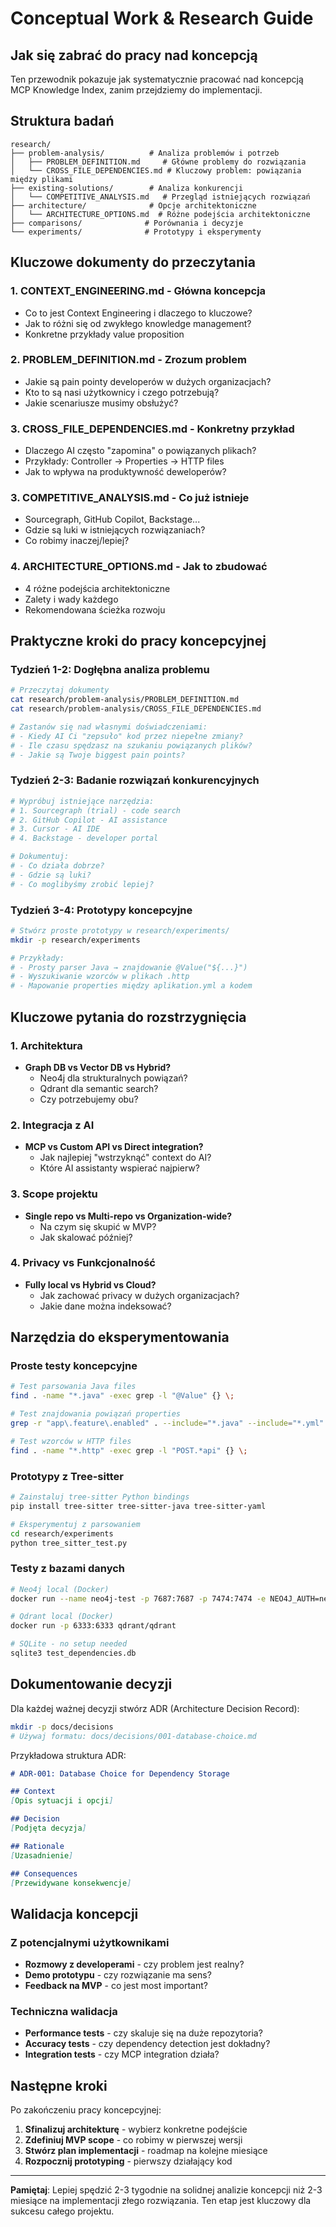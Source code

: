 # Conceptual Work & Research Guide

## Jak się zabrać do pracy nad koncepcją

Ten przewodnik pokazuje jak systematycznie pracować nad koncepcją MCP Knowledge Index, zanim przejdziemy do implementacji.

## Struktura badań

```
research/
├── problem-analysis/          # Analiza problemów i potrzeb
│   ├── PROBLEM_DEFINITION.md     # Główne problemy do rozwiązania
│   └── CROSS_FILE_DEPENDENCIES.md # Kluczowy problem: powiązania między plikami
├── existing-solutions/        # Analiza konkurencji
│   └── COMPETITIVE_ANALYSIS.md   # Przegląd istniejących rozwiązań
├── architecture/              # Opcje architektoniczne
│   └── ARCHITECTURE_OPTIONS.md  # Różne podejścia architektoniczne
├── comparisons/              # Porównania i decyzje
└── experiments/              # Prototypy i eksperymenty
```

## Kluczowe dokumenty do przeczytania

### 1. **CONTEXT_ENGINEERING.md** - Główna koncepcja
- Co to jest Context Engineering i dlaczego to kluczowe?
- Jak to różni się od zwykłego knowledge management?
- Konkretne przykłady value proposition

### 2. **PROBLEM_DEFINITION.md** - Zrozum problem
- Jakie są pain pointy developerów w dużych organizacjach?
- Kto to są nasi użytkownicy i czego potrzebują?
- Jakie scenariusze musimy obsłużyć?

### 3. **CROSS_FILE_DEPENDENCIES.md** - Konkretny przykład
- Dlaczego AI często "zapomina" o powiązanych plikach?
- Przykłady: Controller → Properties → HTTP files
- Jak to wpływa na produktywność deweloperów?

### 3. **COMPETITIVE_ANALYSIS.md** - Co już istnieje
- Sourcegraph, GitHub Copilot, Backstage...
- Gdzie są luki w istniejących rozwiązaniach?
- Co robimy inaczej/lepiej?

### 4. **ARCHITECTURE_OPTIONS.md** - Jak to zbudować
- 4 różne podejścia architektoniczne
- Zalety i wady każdego
- Rekomendowana ścieżka rozwoju

## Praktyczne kroki do pracy koncepcyjnej

### Tydzień 1-2: Dogłębna analiza problemu
```bash
# Przeczytaj dokumenty
cat research/problem-analysis/PROBLEM_DEFINITION.md
cat research/problem-analysis/CROSS_FILE_DEPENDENCIES.md

# Zastanów się nad własnymi doświadczeniami:
# - Kiedy AI Ci "zepsuło" kod przez niepełne zmiany?
# - Ile czasu spędzasz na szukaniu powiązanych plików?
# - Jakie są Twoje biggest pain points?
```

### Tydzień 2-3: Badanie rozwiązań konkurencyjnych
```bash
# Wypróbuj istniejące narzędzia:
# 1. Sourcegraph (trial) - code search
# 2. GitHub Copilot - AI assistance  
# 3. Cursor - AI IDE
# 4. Backstage - developer portal

# Dokumentuj:
# - Co działa dobrze?
# - Gdzie są luki?
# - Co moglibyśmy zrobić lepiej?
```

### Tydzień 3-4: Prototypy koncepcyjne
```bash
# Stwórz proste prototypy w research/experiments/
mkdir -p research/experiments

# Przykłady:
# - Prosty parser Java → znajdowanie @Value("${...}")
# - Wyszukiwanie wzorców w plikach .http
# - Mapowanie properties między aplikation.yml a kodem
```

## Kluczowe pytania do rozstrzygnięcia

### 1. Architektura
- **Graph DB vs Vector DB vs Hybrid?**
  - Neo4j dla strukturalnych powiązań?
  - Qdrant dla semantic search?
  - Czy potrzebujemy obu?

### 2. Integracja z AI
- **MCP vs Custom API vs Direct integration?**
  - Jak najlepiej "wstrzyknąć" context do AI?
  - Które AI assistanty wspierać najpierw?

### 3. Scope projektu
- **Single repo vs Multi-repo vs Organization-wide?**
  - Na czym się skupić w MVP?
  - Jak skalować później?

### 4. Privacy vs Funkcjonalność  
- **Fully local vs Hybrid vs Cloud?**
  - Jak zachować privacy w dużych organizacjach?
  - Jakie dane można indeksować?

## Narzędzia do eksperymentowania

### Proste testy koncepcyjne
```bash
# Test parsowania Java files
find . -name "*.java" -exec grep -l "@Value" {} \;

# Test znajdowania powiązań properties
grep -r "app\.feature\.enabled" . --include="*.java" --include="*.yml" --include="*.properties"

# Test wzorców w HTTP files
find . -name "*.http" -exec grep -l "POST.*api" {} \;
```

### Prototypy z Tree-sitter
```bash
# Zainstaluj tree-sitter Python bindings
pip install tree-sitter tree-sitter-java tree-sitter-yaml

# Eksperymentuj z parsowaniem
cd research/experiments
python tree_sitter_test.py
```

### Testy z bazami danych
```bash
# Neo4j local (Docker)
docker run --name neo4j-test -p 7687:7687 -p 7474:7474 -e NEO4J_AUTH=neo4j/password neo4j

# Qdrant local (Docker)  
docker run -p 6333:6333 qdrant/qdrant

# SQLite - no setup needed
sqlite3 test_dependencies.db
```

## Dokumentowanie decyzji

Dla każdej ważnej decyzji stwórz ADR (Architecture Decision Record):

```bash
mkdir -p docs/decisions
# Używaj formatu: docs/decisions/001-database-choice.md
```

Przykładowa struktura ADR:
```markdown
# ADR-001: Database Choice for Dependency Storage

## Context
[Opis sytuacji i opcji]

## Decision  
[Podjęta decyzja]

## Rationale
[Uzasadnienie]

## Consequences
[Przewidywane konsekwencje]
```

## Walidacja koncepcji

### Z potencjalnymi użytkownikami
- **Rozmowy z developerami** - czy problem jest realny?
- **Demo prototypu** - czy rozwiązanie ma sens?
- **Feedback na MVP** - co jest most important?

### Techniczna walidacja
- **Performance tests** - czy skaluje się na duże repozytoria?
- **Accuracy tests** - czy dependency detection jest dokładny?
- **Integration tests** - czy MCP integration działa?

## Następne kroki

Po zakończeniu pracy koncepcyjnej:

1. **Sfinalizuj architekturę** - wybierz konkretne podejście
2. **Zdefiniuj MVP scope** - co robimy w pierwszej wersji
3. **Stwórz plan implementacji** - roadmap na kolejne miesiące
4. **Rozpocznij prototyping** - pierwszy działający kod

---

**Pamiętaj**: Lepiej spędzić 2-3 tygodnie na solidnej analizie koncepcji niż 2-3 miesiące na implementacji złego rozwiązania. Ten etap jest kluczowy dla sukcesu całego projektu.